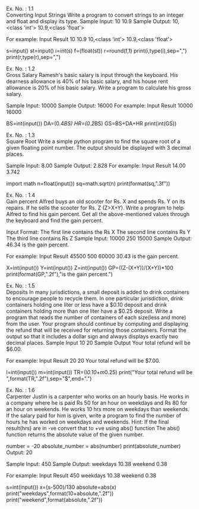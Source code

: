 Ex. No. 	: 	1.1 				
Converting Input Strings
Write a program to convert strings to an integer and float and display its type.
Sample Input:
10
10.9
Sample Output:
10,<class 'int'>
10.9,<class 'float'>

For example:
Input
Result
10
10.9
10,<class 'int'>
10.9,<class 'float'>

s=input()
st=input()
i=int(s)
f=(float(st))
r=round(f,1)
print(i,type(i),sep=",")
print(r,type(r),sep=",")


Ex. No. 	: 	1.2 				
Gross Salary
Ramesh's basic salary is input through the keyboard. His dearness allowance is 40% of his basic salary, and his house rent allowance is 20% of his basic salary. Write a program to calculate his gross salary.

Sample Input:
10000
Sample Output:
16000
For example:
Input
Result
10000
16000

BS=int(input())
DA=(0.4*BS)
HR=(0.2*BS)
GS=BS+DA+HR
print(int(GS))


Ex. No. 	: 	1.3 				
Square Root
Write a simple python program to find the square root of a given floating point number. The output should be displayed with 3 decimal places.

Sample Input:
8.00
Sample Output:
2.828
For example:
Input
Result
14.00
3.742

import math
n=float(input())
sq=math.sqrt(n)
print(format(sq,".3f"))


Ex. No. 	: 	1.4 				
Gain percent
Alfred buys an old scooter for Rs. X and spends Rs. Y on its repairs. If he sells the scooter for Rs. Z (Z>X+Y). Write a program to help Alfred to find his gain percent. Get all the above-mentioned values through the keyboard and find the gain percent.

Input Format:
The first line contains the Rs X
The second line contains Rs Y
The third line contains Rs Z
Sample Input:
10000
250
15000
Sample Output:
46.34 is the gain percent.

For example:
Input
Result
45500
500
60000
30.43 is the gain percent.

X=int(input())
Y=int(input())
Z=int(input())
GP=((Z-(X+Y))/(X+Y))*100
print(format(GP,".2f"),"is the gain percent.")


Ex. No. 	: 	1.5 				
Deposits
In many jurisdictions, a small deposit is added to drink containers to encourage people to recycle them. In one particular jurisdiction, drink containers holding one liter or less have a $0.10 deposit and drink containers holding more than one liter have a $0.25 deposit. Write a program that reads the number of containers of each size(less and more)  from the user. Your program should continue by computing and displaying the refund that will be received for returning those containers. Format the output so that it includes a dollar sign and always displays exactly two decimal places.
Sample Input
10
20
Sample Output
Your total refund will be $6.00.

For example:
Input
Result
20
20
Your total refund will be $7.00.

l=int(input())
m=int(input())
TR=(l*0.10+m*0.25)
print("Your total refund will be ",format(TR,".2f"),sep="$",end=".")


Ex. No. 	: 	1.6 								
Carpenter
Justin is a carpenter who works on an hourly basis. He works in a company where he is paid Rs 50 for an hour on weekdays and Rs 80 for an hour on weekends. He works 10 hrs more on weekdays than weekends. If the salary paid for him is given, write a program to find the number of hours he has worked on weekdays and weekends.
Hint:
If the final result(hrs) are in -ve convert that to +ve using abs() function
The abs() function returns the absolute value of the given number.

number = -20
absolute_number = abs(number)
print(absolute_number)
Output: 20

Sample Input:
450
Sample Output:
weekdays 10.38
weekend 0.38

For example:
Input
Result
450
weekdays 10.38
weekend 0.38

s=int(input())
x=(s-500)/130
absolute=abs(x)
print("weekdays",format(10+absolute,".2f"))
print("weekend",format(absolute,".2f"))
